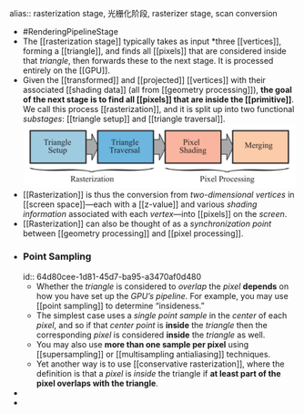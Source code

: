 alias:: rasterization stage, 光栅化阶段, rasterizer stage, scan conversion

- #RenderingPipelineStage
- The [[rasterization stage]] typically takes as input *three [[vertices]], forming a [[triangle]], and finds all [[pixels]] that are considered inside that *triangle*, then forwards these to the next stage.
  It is processed entirely on the [[GPU]].
- Given the [[transformed]] and [[projected]] [[vertices]] with their associated [[shading data]] (all from [[geometry processing]]), **the goal of the next stage is to find all [[pixels]] that are inside the [[primitive]]**.
  We call this process [[rasterization]], and it is split up into two functional *substages*: [[triangle setup]] and [[triangle traversal]]. 
  ![image.png](../assets/image_1691881531895_0.png)
- [[Rasterization]] is thus the conversion from *two-dimensional vertices* in [[screen space]]—each with a [[z-value]] and various *shading information* associated with each *vertex*—into [[pixels]] on the *screen*.
- [[Rasterization]] can also be thought of as a *synchronization point* between [[geometry processing]] and [[pixel processing]].
- ### Point Sampling
  id:: 64d80cee-1d81-45d7-ba95-a3470af0d480
	- Whether the *triangle* is considered to *overlap* the *pixel* **depends** on how you have set up the *GPU’s pipeline*. 
	  For example, you may use [[point sampling]] to determine “insideness.”
	- The simplest case uses a *single point sample* in the *center* of each *pixel*, and so if that *center point* is **inside** the *triangle* then the corresponding *pixel* is considered **inside** the *triangle* as well.
	- You may also use **more than one sample per pixel** using [[supersampling]] or [[multisampling antialiasing]] techniques.
	- Yet another way is to use [[conservative rasterization]], where the definition is that a *pixel* is *inside* the triangle if **at least part of the pixel overlaps with the triangle**.
-
-